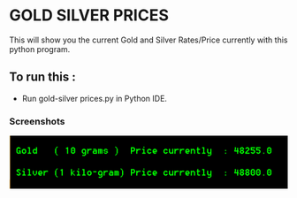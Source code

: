 # GOLD SILVER PRICES
This will show you the current Gold and Silver Rates/Price currently with this python program.   

## To run this :
- Run gold-silver prices.py in Python IDE.

### Screenshots

<img src="https://github.com/utkarsh-yadav1231/Mini-Projects/blob/master/Commodity/Commodity%20Prices%20Output.PNG" alt="SS 1"/>

